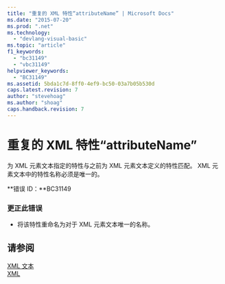 ```yaml
---
title: "重复的 XML 特性“attributeName” | Microsoft Docs"
ms.date: "2015-07-20"
ms.prod: ".net"
ms.technology: 
  - "devlang-visual-basic"
ms.topic: "article"
f1_keywords: 
  - "bc31149"
  - "vbc31149"
helpviewer_keywords: 
  - "BC31149"
ms.assetid: 5bda1c7d-8ff0-4ef9-bc50-03a7b05b530d
caps.latest.revision: 7
author: "stevehoag"
ms.author: "shoag"
caps.handback.revision: 7
---
```

# 重复的 XML 特性“attributeName”
为 XML 元素文本指定的特性与之前为 XML 元素文本定义的特性匹配。 XML 元素文本中的特性名称必须是唯一的。  
  
 **错误 ID：**BC31149  
  
### 更正此错误  
  
-   将该特性重命名为对于 XML 元素文本唯一的名称。  
  
## 请参阅  
 [XML 文本](../../visual-basic/language-reference/xml-literals/index.md)   
 [XML](../../visual-basic/programming-guide/language-features/xml/index.md)